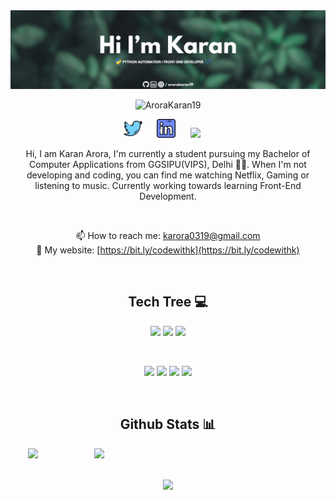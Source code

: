 <img src="https://github.com/AroraKaran19/AroraKaran19/blob/main/Assets/Banner.png" />

<br>

<p align="center"> <img src="https://komarev.com/ghpvc/?username=AroraKaran19" alt="AroraKaran19" /> </p>

<p align="center">
<a href="https://twitter.com/arorakaran19" target="_blank"><img height="30" src="https://raw.githubusercontent.com/AbhishekMaira10/AbhishekMaira10/master/Resources/png/twitter.png?raw=true" /></a>&nbsp;&nbsp;&nbsp;&nbsp;&nbsp;
<a href="https://www.linkedin.com/in/arorakaran19/" target="_blank"><img height="30" src="https://raw.githubusercontent.com/AbhishekMaira10/AbhishekMaira10/master/linkedin.png?raw=true" /></a>&nbsp;&nbsp;&nbsp;&nbsp;&nbsp;
<a href="https://www.instagram.com/arorakaran19/" target="_blank"><img height="30" src="https://raw.githubusercontent.com/rahuldkjain/github-profile-readme-generator/master/src/images/icons/Social/instagram.svg" /></a>&nbsp;&nbsp;&nbsp;&nbsp;&nbsp;

<br>

<p align="center">Hi, I am Karan Arora, I'm currently a student pursuing my Bachelor of Computer Applications from GGSIPU(VIPS), Delhi 🧑‍🎓. When I'm not developing and coding, you can find me watching Netflix, Gaming or listening to music. Currently working towards learning Front-End Development.</p>

<br>
<div align="center">
  
 📫 How to reach me: [karora0319@gmail.com](mailto:karora0319@gmail.com) <br>
 🔗 My website: [https://bit.ly/codewithk](https://bit.ly/codewithk)

</div>

<br>

<h2 align="center"> Tech Tree 💻</h2>
<p align="center"> <img src="https://img.shields.io/badge/python%20-%2314354C.svg?&style=for-the-badge&logo=python&logoColor=white"/> <img src="https://img.shields.io/badge/javascript%20-%23323330.svg?&style=for-the-badge&logo=javascript&logoColor=%23F7DF1E"/> <img src="https://img.shields.io/badge/html5%20-%23E34F26.svg?&style=for-the-badge&logo=html5&logoColor=white"/> </p>
<br>
<p align="center"><img src="https://img.shields.io/badge/c++%20-%2300599C.svg?&style=for-the-badge&logo=c%2B%2B&ogoColor=white"/> <img src="https://img.shields.io/badge/git%20-%23F05033.svg?&style=for-the-badge&logo=git&logoColor=white"/> <img src="https://img.shields.io/badge/css3-%231572B6.svg?style=for-the-badge&logo=css3&logoColor=white"/> <img src="https://img.shields.io/badge/java-%23ED8B00.svg?style=for-the-badge&logo=openjdk&logoColor=white"/> </p>

<br>

<h2 align="center"> Github Stats 📊 </h2>
<div style="display:inline-block;">
  &nbsp;&nbsp;&nbsp;&nbsp;&nbsp;&nbsp;
  <img src="https://github-readme-stats.vercel.app/api?username=AroraKaran19&theme=react&hide_border=true&include_all_commits=true&count_private=true" /> 
  &nbsp;&nbsp;&nbsp;&nbsp;&nbsp;&nbsp;&nbsp;&nbsp;&nbsp;&nbsp;&nbsp;&nbsp;&nbsp;&nbsp;&nbsp;&nbsp;&nbsp;&nbsp;&nbsp;&nbsp;&nbsp;
  
  <img src="https://github-readme-stats.vercel.app/api/top-langs/?username=AroraKaran19&theme=react&hide_border=true&include_all_commits=true&count_private=true&layout=compact" />
</div>
<br>
<br>
<p align="center"> <img src="https://github-readme-streak-stats.herokuapp.com/?user=AroraKaran19&theme=react&hide_border=true" /> </p>
